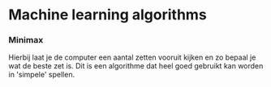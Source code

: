 # Machine learning algorithms

### Minimax
Hierbij laat je de computer een aantal zetten vooruit kijken en zo bepaal je wat de beste zet is. Dit is een algorithme dat heel goed gebruikt kan worden in 'simpele' spellen.
